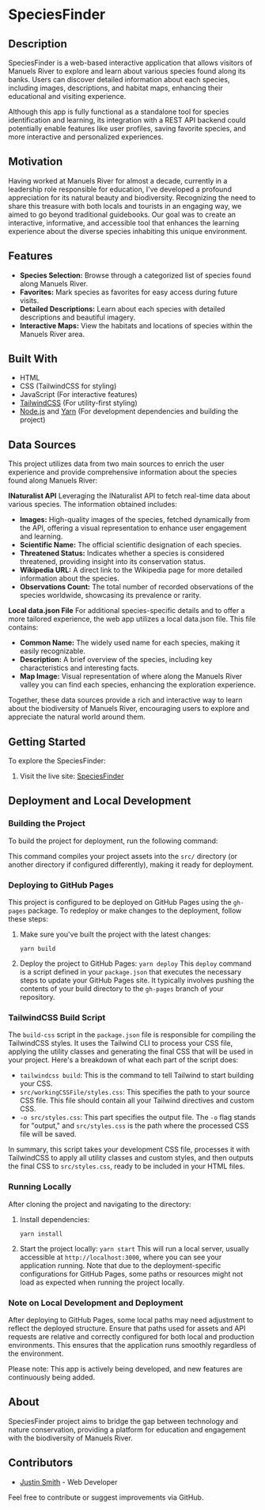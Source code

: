 # SpeciesFinder

## Description

SpeciesFinder is a web-based interactive application that allows visitors of
Manuels River to explore and learn about various species found along its banks.
Users can discover detailed information about each species, including images,
descriptions, and habitat maps, enhancing their educational and visiting
experience.

Although this app is fully functional as a standalone tool for species
identification and learning, its integration with a REST API backend could
potentially enable features like user profiles, saving favorite species, and
more interactive and personalized experiences.

## Motivation

Having worked at Manuels River for almost a decade, currently in a leadership
role responsible for education, I've developed a profound appreciation for its
natural beauty and biodiversity. Recognizing the need to share this treasure
with both locals and tourists in an engaging way, we aimed to go beyond
traditional guidebooks. Our goal was to create an interactive, informative, and
accessible tool that enhances the learning experience about the diverse species
inhabiting this unique environment.

## Features

- **Species Selection:** Browse through a categorized list of species found
  along Manuels River.
- **Favorites:** Mark species as favorites for easy access during future visits.
- **Detailed Descriptions:** Learn about each species with detailed descriptions
  and beautiful imagery.
- **Interactive Maps:** View the habitats and locations of species within the
  Manuels River area.

## Built With

- HTML
- CSS (TailwindCSS for styling)
- JavaScript (For interactive features)
- [TailwindCSS](https://tailwindcss.com/) (For utility-first styling)
- [Node.js](https://nodejs.org/) and [Yarn](https://yarnpkg.com/) (For
  development dependencies and building the project)

## Data Sources

This project utilizes data from two main sources to enrich the user experience
and provide comprehensive information about the species found along Manuels
River:

**INaturalist API** Leveraging the INaturalist API to fetch real-time data about
various species. The information obtained includes:

- **Images:** High-quality images of the species, fetched dynamically from the
  API, offering a visual representation to enhance user engagement and learning.
- **Scientific Name:** The official scientific designation of each species.
- **Threatened Status:** Indicates whether a species is considered threatened,
  providing insight into its conservation status.
- **Wikipedia URL:** A direct link to the Wikipedia page for more detailed
  information about the species.
- **Observations Count:** The total number of recorded observations of the
  species worldwide, showcasing its prevalence or rarity.

**Local data.json File** For additional species-specific details and to offer a
more tailored experience, the web app utilizes a local data.json file. This file
contains:

- **Common Name:** The widely used name for each species, making it easily
  recognizable.
- **Description:** A brief overview of the species, including key
  characteristics and interesting facts.
- **Map Image:** Visual representation of where along the Manuels River valley
  you can find each species, enhancing the exploration experience.

Together, these data sources provide a rich and interactive way to learn about
the biodiversity of Manuels River, encouraging users to explore and appreciate
the natural world around them.

## Getting Started

To explore the SpeciesFinder:

1. Visit the live site:
   [SpeciesFinder](https://justindotrocks.github.io/SpeciesFinder/)

## Deployment and Local Development

### Building the Project

To build the project for deployment, run the following command:

This command compiles your project assets into the `src/` directory (or another
directory if configured differently), making it ready for deployment.

### Deploying to GitHub Pages

This project is configured to be deployed on GitHub Pages using the `gh-pages`
package. To redeploy or make changes to the deployment, follow these steps:

1. Make sure you've built the project with the latest changes:
      ```
      yarn build
      ```
2. Deploy the project to GitHub Pages: `yarn deploy` This `deploy` command is a
   script defined in your `package.json` that executes the necessary steps to
   update your GitHub Pages site. It typically involves pushing the contents of
   your build directory to the `gh-pages` branch of your repository.

### TailwindCSS Build Script

The `build-css` script in the `package.json` file is responsible for compiling
the TailwindCSS styles. It uses the Tailwind CLI to process your CSS file,
applying the utility classes and generating the final CSS that will be used in
your project. Here's a breakdown of what each part of the script does:

- `tailwindcss build`: This is the command to tell Tailwind to start building
  your CSS.
- `src/workingCSSFile/styles.css`: This specifies the path to your source CSS
  file. This file should contain all your Tailwind directives and custom CSS.
- `-o src/styles.css`: This part specifies the output file. The `-o` flag stands
  for "output," and `src/styles.css` is the path where the processed CSS file
  will be saved.

In summary, this script takes your development CSS file, processes it with
TailwindCSS to apply all utility classes and custom styles, and then outputs the
final CSS to `src/styles.css`, ready to be included in your HTML files.

### Running Locally

After cloning the project and navigating to the directory:

1. Install dependencies:
      ```
      yarn install
      ```
2. Start the project locally: `yarn start` This will run a local server, usually
   accessible at `http://localhost:3000`, where you can see your application
   running. Note that due to the deployment-specific configurations for GitHub
   Pages, some paths or resources might not load as expected when running the
   project locally.

### Note on Local Development and Deployment

After deploying to GitHub Pages, some local paths may need adjustment to reflect
the deployed structure. Ensure that paths used for assets and API requests are
relative and correctly configured for both local and production environments.
This ensures that the application runs smoothly regardless of the environment.

Please note: This app is actively being developed, and new features are
continuously being added.

## About

SpeciesFinder project aims to bridge the gap between technology and nature
conservation, providing a platform for education and engagement with the
biodiversity of Manuels River.

## Contributors

- [Justin Smith](https://github.com/JustinDotRocks) - Web Developer

Feel free to contribute or suggest improvements via GitHub.
